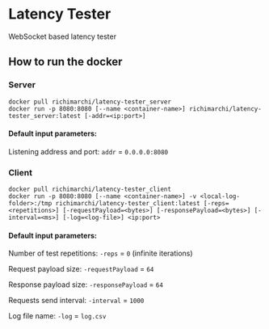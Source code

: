 # Latency Tester
WebSocket based latency tester

## How to run the docker

### Server

```
docker pull richimarchi/latency-tester_server
docker run -p 8080:8080 [--name <container-name>] richimarchi/latency-tester_server:latest [-addr=<ip:port>]
```

#### Default input parameters:

Listening address and port:
`addr` = `0.0.0.0:8080`

### Client

```
docker pull richimarchi/latency-tester_client
docker run -p 8080:8080 [--name <container-name>] -v <local-log-folder>:/tmp richimarchi/latency-tester_client:latest [-reps=<repetitions>] [-requestPayload=<bytes>] [-responsePayload=<bytes>] [-interval=<ms>] [-log=<log-file>] <ip:port>
```

#### Default input parameters:

Number of test repetitions:
`-reps` = `0` (infinite iterations)

Request payload size:
`-requestPayload` = `64`

Response payload size:
`-responsePayload` = `64`

Requests send interval:
`-interval` = `1000`

Log file name:
`-log` = `log.csv`
